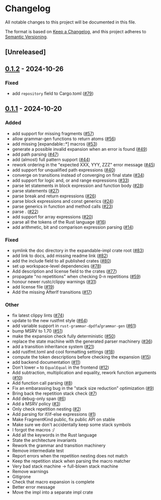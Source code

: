 # Changelog

All notable changes to this project will be documented in this file.

The format is based on [Keep a Changelog](https://keepachangelog.com/en/1.0.0/),
and this project adheres to [Semantic Versioning](https://semver.org/spec/v2.0.0.html).

## [Unreleased]

## [0.1.2](https://github.com/scrabsha/expandable/compare/expandable-impl-v0.1.1...expandable-impl-v0.1.2) - 2024-10-26

### Fixed

- add `repository` field to Cargo.toml ([#79](https://github.com/scrabsha/expandable/pull/79))

## [0.1.1](https://github.com/scrabsha/expandable/compare/expandable-impl-v0.1.0...expandable-impl-v0.1.1) - 2024-10-20

### Added

- add support for missing fragments ([#57](https://github.com/scrabsha/expandable/pull/57))
- allow grammar-gen functions to return atoms ([#56](https://github.com/scrabsha/expandable/pull/56))
- add missing [expandable::*] macros ([#53](https://github.com/scrabsha/expandable/pull/53))
- generate a possible invalid expansion when an error is found ([#49](https://github.com/scrabsha/expandable/pull/49))
- add path parsing ([#47](https://github.com/scrabsha/expandable/pull/47))
- add (almost) full pattern support ([#44](https://github.com/scrabsha/expandable/pull/44))
- rework ordering in the "expected XXX, YYY, ZZZ" error message ([#45](https://github.com/scrabsha/expandable/pull/45))
- add support for unqualified path expressions ([#40](https://github.com/scrabsha/expandable/pull/40))
- converge on transitions instead of converging on final state ([#34](https://github.com/scrabsha/expandable/pull/34))
- add support for logic and, or and range expressions ([#33](https://github.com/scrabsha/expandable/pull/33))
- parse let statements in block expression and function body ([#28](https://github.com/scrabsha/expandable/pull/28))
- parse statements ([#27](https://github.com/scrabsha/expandable/pull/27))
- parse break and return expressions ([#26](https://github.com/scrabsha/expandable/pull/26))
- parse block expressions and const generics ([#24](https://github.com/scrabsha/expandable/pull/24))
- parse generics in function and method calls ([#23](https://github.com/scrabsha/expandable/pull/23))
- parse <expr> . <something> ([#22](https://github.com/scrabsha/expandable/pull/22))
- add support for array expressions ([#20](https://github.com/scrabsha/expandable/pull/20))
- parse all the tokens of the Rust language ([#16](https://github.com/scrabsha/expandable/pull/16))
- add arithmetic, bit and comparison expression parsing ([#14](https://github.com/scrabsha/expandable/pull/14))

### Fixed

- symlink the doc directory in the expandable-impl crate root ([#83](https://github.com/scrabsha/expandable/pull/83))
- add link to docs, add missing readme link ([#82](https://github.com/scrabsha/expandable/pull/82))
- add the include field to all published crates ([#80](https://github.com/scrabsha/expandable/pull/80))
- set up workspace-level dependencies ([#78](https://github.com/scrabsha/expandable/pull/78))
- Add description and license field to the crates ([#77](https://github.com/scrabsha/expandable/pull/77))
- propagate "no repetitions" when checking 0-n repetitions ([#59](https://github.com/scrabsha/expandable/pull/59))
- honour newer rustc/clippy warnings ([#31](https://github.com/scrabsha/expandable/pull/31))
- add license file ([#19](https://github.com/scrabsha/expandable/pull/19))
- Add the missing AfterIf transitions ([#17](https://github.com/scrabsha/expandable/pull/17))

### Other

- fix latest clippy lints ([#74](https://github.com/scrabsha/expandable/pull/74))
- update to the new rustfmt style ([#64](https://github.com/scrabsha/expandable/pull/64))
- add variable support in `rust-grammar-dpdfa`/`grammar-gen` ([#61](https://github.com/scrabsha/expandable/pull/61))
- bump MSRV to 1.70 ([#51](https://github.com/scrabsha/expandable/pull/51))
- make the expansion check fully deterministic ([#50](https://github.com/scrabsha/expandable/pull/50))
- replace the state machine with the generated parser machinery ([#36](https://github.com/scrabsha/expandable/pull/36))
- add a transition inheritance system ([#21](https://github.com/scrabsha/expandable/pull/21))
- add rustfmt.toml and cool formatting settings ([#18](https://github.com/scrabsha/expandable/pull/18))
- compute the token descriptions before checking the expansion ([#15](https://github.com/scrabsha/expandable/pull/15))
- add backend documentation ([#11](https://github.com/scrabsha/expandable/pull/11))
- Don't lower `=` to `EqualEqual` in the frontend ([#12](https://github.com/scrabsha/expandable/pull/12))
- Add subtraction, multiplication and equality, rework function arguments ([#10](https://github.com/scrabsha/expandable/pull/10))
- Add function call parsing ([#8](https://github.com/scrabsha/expandable/pull/8))
- Fix an embarassing bug in the "stack size reduction" optimization ([#9](https://github.com/scrabsha/expandable/pull/9))
- Bring back the repetition stack check ([#7](https://github.com/scrabsha/expandable/pull/7))
- Add debug-only span ([#6](https://github.com/scrabsha/expandable/pull/6))
- Add a MSRV policy ([#3](https://github.com/scrabsha/expandable/pull/3))
- Only check repetition nesting ([#2](https://github.com/scrabsha/expandable/pull/2))
- Add parsing for if/if-else expressions ([#1](https://github.com/scrabsha/expandable/pull/1))
- Make FragmentKind public, fix public API on stable
- Make sure we don't accidentally keep some stack symbols
- I forgot the macros :/
- Add all the keywords in the Rust language
- State the architecture invariants
- Rework the grammar and transition machinery
- Remove intermediate test
- Report errors when the repetition nesting does not match
- Keep the repetition stack when parsing the macro matcher
- Very bad stack machine -> full-blown stack machine
- Remove warnings
- Gitigrone
- Check that macro expansion is complete
- Better error message
- Move the impl into a separate impl crate

